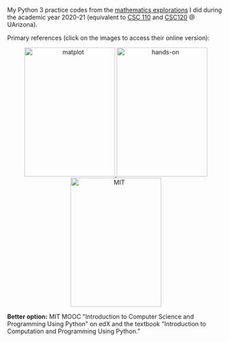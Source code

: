 My Python 3 practice codes from the [mathematics explorations](https://gkorpal.github.io/posts/2021/01/higher-arithmetic-computations/#python-general-purpose-programming-language-open-source) I did during the academic year 2020-21 (equivalent to [CSC 110](https://gkorpal.github.io/files/csc110.pdf) and [CSC120](https://gkorpal.github.io/files/csc120.pdf) @ UArizona). 

Primary references (click on the images to access their online version):

<p>
<center>
    <a href="https://problemsolvingwithpython.com/">
     <img alt="matplot" src="https://gkorpal.github.io/images/ppysd.jpg"
       width="210" height="300" class="center">
  </a>
  <a href="http://anh.cs.luc.edu/python/hands-on/3.1/">
     <img alt="hands-on" src="https://gkorpal.github.io/images/hotp.png"
       width="210" height="300" class="center">
  </a>
  <a href="https://runestone.academy/runestone/books/published/pythonds/index.html">
     <img alt="MIT" src="https://gkorpal.github.io/images/ppty.jpg"
       width="210" height="300" class="center">
  </a>
   </center>
 </p>

**Better option:** MIT MOOC "Introduction to Computer Science and Programming Using Python" on edX and the textbook "Introduction to Computation and Programming Using Python."
